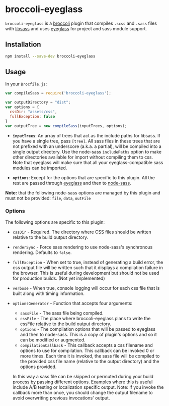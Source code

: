 # broccoli-eyeglass

`broccoli-eyeglass` is a [broccoli](https://github.com/broccolijs/broccoli) plugin that compiles
`.scss` and `.sass` files with [libsass](https://github.com/sass/libsass)
and uses [eyeglass](https://github.com/sass-eyeglass/eyeglass)
for project and sass module support.

## Installation

```bash
npm install --save-dev broccoli-eyeglass
```

## Usage

In your `Brocfile.js`:

```js
var compileSass = require('broccoli-eyeglass');

var outputDirectory = "dist";
var options = {
  cssDir: "assets/css",
  fullException: false
}
var outputTree = new compileSass(inputTrees, options);
```

* **`inputTrees`**: An array of trees that act as the include paths for
  libsass. If you have a single tree, pass `[tree]`. All sass files in
  these trees that are not prefixed with an underscore (a.k.a. a partial),
  will be compiled into a single output directory. Use the node-sass
  `includePaths` option to make other directories available for import
  without compiling them to css. Note that eyeglass will make sure that
  all your eyeglass-compatible sass modules can be imported.

* **`options`**: Except for the options that are specific to this plugin. All
   the rest are passed through [eyeglass]() and then to
   [node-sass](https://github.com/sass/node-sass#options).

**Note:** that the following node-sass options are managed by this plugin and
must not be provided: `file`, `data`, `outFile`

### Options

The following options are specific to this plugin:

* `cssDir` - Required. The directory where CSS files should be written
  relative to the build output directory.
* `renderSync` - Force sass rendering to use node-sass's synchronous
  rendering. Defaults to `false`.
* `fullException` - When set to true, instead of generating a build
  error, the css output file will be written such that it displays a
  compilation failure in the browser. This is useful during development
  but should not be used for production builds. (Not yet implemented)
* `verbose` - When true, console logging will occur for each css file
  that is built along with timing information.
* `optionsGenerator` - Function that accepts four arguments:

  * `sassFile` - The sass file being compiled.
  * `cssFile` - The place where broccoli-eyeglass plans to write the
    cssFile relative to the build output directory.
  * `options` - The compilation options that will be passed to eyeglass
    and then to node-sass. This is a copy of plugin's options and so it
    can be modified or augmented.
  * `compilationCallback` - This callback accepts a css filename and
    options to use for compilation. This callback can be invoked 0 or more
    times. Each time it is invoked, the sass file will be compiled to
    the provided css file name (relative to the output directory) and the
    options provided.

  In this way a sass file can be skipped or permuted during your build
  process by passing different options. Examples where this is useful
  include A/B testing or localization specific output. Note: if you
  invoke the callback more than once, you should change the output
  filename to avoid overwriting previous invocations' output.
